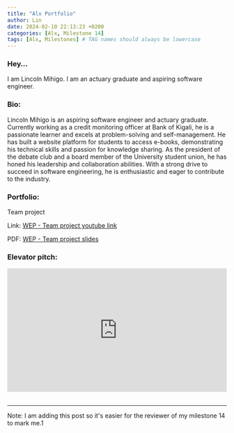```yaml
---
title: "Alx Portfolio"
author: Lin
date: 2024-02-10 22:13:23 +0200
categories: [Alx, Milestone 14]
tags: [Alx, Milestones] # TAG names should always be lowercase
---
```


### Hey…

I am Lincoln Mihigo. I am an actuary graduate and aspiring software engineer.

### Bio:

Lincoln Mihigo is an aspiring software engineer and actuary graduate. Currently working as a credit monitoring officer at Bank of Kigali, he is a passionate learner and excels at problem-solving and self-management. He has built a website platform for students to access e-books, demonstrating his technical skills and passion for knowledge sharing. As the president of the debate club and a board member of the University student union, he has honed his leadership and collaboration abilities. With a strong drive to succeed in software engineering, he is enthusiastic and eager to contribute to the industry.

### Portfolio:

Team project

Link: [WEP - Team project youtube link](https://www.youtube.com/watch?v=yAk2_wO93mw)

PDF: [WEP - Team project slides](https://drive.google.com/file/d/18udaKJoJSHzsnwbSmWc-8OTOG_i2vTMd/view?usp=sharing)

### Elevator pitch:

<div style="position: relative; padding-bottom: 56.25%; height: 0;"><iframe src="https://www.loom.com/embed/307efa0492b743d3a5274a6f430aa6da?sid=9ab57d15-78c2-4f21-b084-db78b176012d" frameborder="0" webkitallowfullscreen mozallowfullscreen allowfullscreen style="position: absolute; top: 0; left: 0; width: 100%; height: 100%;"></iframe></div>

<br />

---

Note: I am adding this post so it's easier for the reviewer of my milestone 14 to mark me.1
